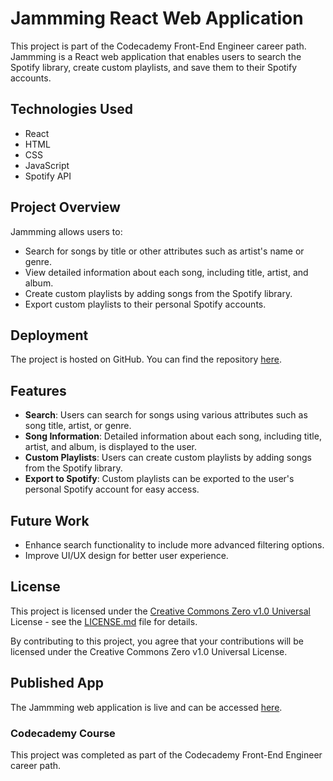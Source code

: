 # Jammming React Web Application

This project is part of the Codecademy Front-End Engineer career path. Jammming is a React web application that enables users to search the Spotify library, create custom playlists, and save them to their Spotify accounts.

## Technologies Used

- React
- HTML
- CSS
- JavaScript
- Spotify API

## Project Overview

Jammming allows users to:

- Search for songs by title or other attributes such as artist's name or genre.
- View detailed information about each song, including title, artist, and album.
- Create custom playlists by adding songs from the Spotify library.
- Export custom playlists to their personal Spotify accounts.

## Deployment

The project is hosted on GitHub. You can find the repository [here](https://github.com/IrinaRakhimova/Jammming).

## Features

- **Search**: Users can search for songs using various attributes such as song title, artist, or genre.
- **Song Information**: Detailed information about each song, including title, artist, and album, is displayed to the user.
- **Custom Playlists**: Users can create custom playlists by adding songs from the Spotify library.
- **Export to Spotify**: Custom playlists can be exported to the user's personal Spotify account for easy access.

## Future Work

- Enhance search functionality to include more advanced filtering options.
- Improve UI/UX design for better user experience.

## License

This project is licensed under the [Creative Commons Zero v1.0 Universal](https://creativecommons.org/publicdomain/zero/1.0/) License - see the [LICENSE.md](LICENSE.md) file for details.

By contributing to this project, you agree that your contributions will be licensed under the Creative Commons Zero v1.0 Universal License.

## Published App

The Jammming web application is live and can be accessed [here](https://jammmingtop.netlify.app/).

### Codecademy Course

This project was completed as part of the Codecademy Front-End Engineer career path.
